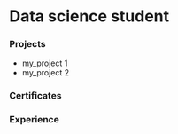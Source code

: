 # Data science student

### Projects 
- my_project 1
- my_project 2

### Certificates 

### Experience

